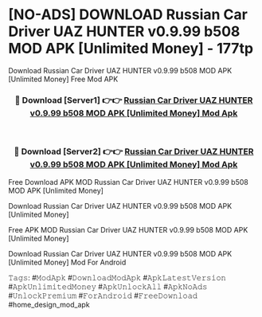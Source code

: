# [NO-ADS] DOWNLOAD Russian Car Driver UAZ HUNTER v0.9.99 b508 MOD APK [Unlimited Money] - 177tp
Download Russian Car Driver UAZ HUNTER v0.9.99 b508 MOD APK [Unlimited Money] Free Mod APK

<div align="center">
<h3>🔴 Download [Server1] 👉👉 <a href="https://apk-comot.site?title=Russian_Car_Driver_UAZ_HUNTER_v0.9.99_b508_MOD_APK_[Unlimited_Money]">Russian Car Driver UAZ HUNTER v0.9.99 b508 MOD APK [Unlimited Money] Mod Apk</a></h3><br>

<h3>🔴 Download [Server2] 👉👉 <a href="https://apk-comot.site?title=Russian_Car_Driver_UAZ_HUNTER_v0.9.99_b508_MOD_APK_[Unlimited_Money]">Russian Car Driver UAZ HUNTER v0.9.99 b508 MOD APK [Unlimited Money] Mod Apk</a></h3>
</div>


Free Download APK MOD Russian Car Driver UAZ HUNTER v0.9.99 b508 MOD APK [Unlimited Money]

Download Russian Car Driver UAZ HUNTER v0.9.99 b508 MOD APK [Unlimited Money] 

Free APK MOD Russian Car Driver UAZ HUNTER v0.9.99 b508 MOD APK [Unlimited Money] 

Download Russian Car Driver UAZ HUNTER v0.9.99 b508 MOD APK [Unlimited Money] Mod For Android

𝚃𝚊𝚐𝚜: #𝙼𝚘𝚍𝙰𝚙𝚔 #𝙳𝚘𝚠𝚗𝚕𝚘𝚊𝚍𝙼𝚘𝚍𝙰𝚙𝚔 #𝙰𝚙𝚔𝙻𝚊𝚝𝚎𝚜𝚝𝚅𝚎𝚛𝚜𝚒𝚘𝚗 #𝙰𝚙𝚔𝚄𝚗𝚕𝚒𝚖𝚒𝚝𝚎𝚍𝙼𝚘𝚗𝚎𝚢 #𝙰𝚙𝚔𝚄𝚗𝚕𝚘𝚌𝚔𝙰𝚕𝚕 #𝙰𝚙𝚔𝙽𝚘𝙰𝚍𝚜 #𝚄𝚗𝚕𝚘𝚌𝚔𝙿𝚛𝚎𝚖𝚒𝚞𝚖 #𝙵𝚘𝚛𝙰𝚗𝚍𝚛𝚘𝚒𝚍 #𝙵𝚛𝚎𝚎𝙳𝚘𝚠𝚗𝚕𝚘𝚊𝚍 #home_design_mod_apk